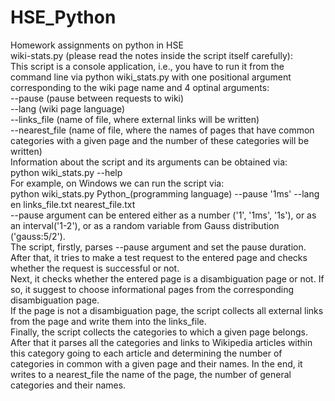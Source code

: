 # HSE_Python
Homework assignments on python in HSE <br />
wiki-stats.py (please read the notes inside the script itself carefully): <br />
This script is a console application, i.e., you have to run it from the command line via python wiki_stats.py with one positional argument corresponding to the wiki page name and 4 optinal arguments: <br />
--pause (pause between requests to wiki) <br />
--lang (wiki page language) <br />
--links_file (name of file, where external links will be written) <br />
--nearest_file (name of file, where the names of pages that have common categories with a given page and the number of these categories will be written) <br />
Information about the script and its arguments can be obtained via: <br />
python wiki_stats.py --help <br />
For example, on Windows we can run the script via: <br />
python wiki_stats.py Python_(programming language) --pause '1ms' --lang en links_file.txt nearest_file.txt <br />
--pause argument can be entered either as a number ('1', '1ms', '1s'), or as an interval('1-2'), or as a random variable from Gauss distribution ('gauss:5/2'). <br />
The script, firstly, parses --pause argument and set the pause duration. <br />
After that, it tries to make a test request to the entered page and checks whether the request is successful or not. <br />
Next, it checks whether the entered page is a disambiguation page or not. If so, it suggest to choose informational pages from the corresponding disambiguation page. <br />
If the page is not a disambiguation page, the script collects all external links from the page and write them into the links_file. <br />
Finally, the script collects the categories to which a given page belongs. After that it parses all the categories and links to Wikipedia articles within this category going to each article and determining the number of categories in common with a given page and their names. In the end, it writes to a nearest_file the name of the page, the number of general categories and their names.
